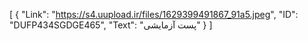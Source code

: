 [
  {
    "Link": "https://s4.uupload.ir/files/1629399491867_91a5.jpeg",
    "ID": "DUFP434SGDGE465",
    "Text": "پست آزمایشی"
  }
]

